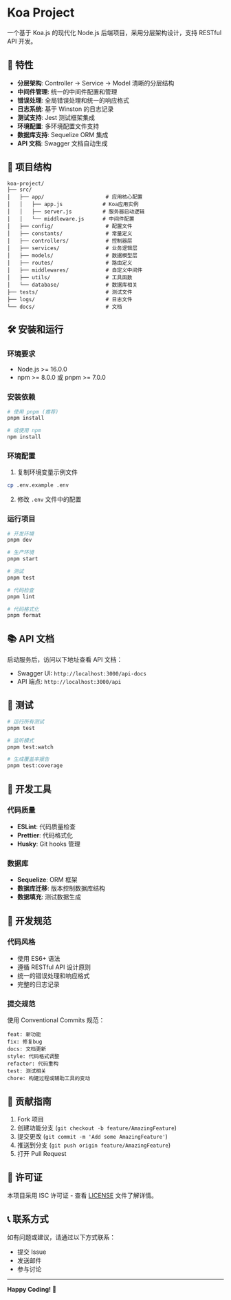# Koa Project

一个基于 Koa.js 的现代化 Node.js 后端项目，采用分层架构设计，支持 RESTful API 开发。

## 🚀 特性

- **分层架构**: Controller -> Service -> Model 清晰的分层结构
- **中间件管理**: 统一的中间件配置和管理
- **错误处理**: 全局错误处理和统一的响应格式
- **日志系统**: 基于 Winston 的日志记录
- **测试支持**: Jest 测试框架集成
- **环境配置**: 多环境配置文件支持
- **数据库支持**: Sequelize ORM 集成
- **API 文档**: Swagger 文档自动生成

## 📁 项目结构

```
koa-project/
├── src/
│   ├── app/                    # 应用核心配置
│   │   ├── app.js             # Koa应用实例
│   │   ├── server.js          # 服务器启动逻辑
│   │   └── middleware.js      # 中间件配置
│   ├── config/                 # 配置文件
│   ├── constants/              # 常量定义
│   ├── controllers/            # 控制器层
│   ├── services/               # 业务逻辑层
│   ├── models/                 # 数据模型层
│   ├── routes/                 # 路由定义
│   ├── middlewares/            # 自定义中间件
│   ├── utils/                  # 工具函数
│   └── database/               # 数据库相关
├── tests/                      # 测试文件
├── logs/                       # 日志文件
└── docs/                       # 文档
```

## 🛠️ 安装和运行

### 环境要求

- Node.js >= 16.0.0
- npm >= 8.0.0 或 pnpm >= 7.0.0

### 安装依赖

```bash
# 使用 pnpm (推荐)
pnpm install

# 或使用 npm
npm install
```

### 环境配置

1. 复制环境变量示例文件
```bash
cp .env.example .env
```

2. 修改 `.env` 文件中的配置

### 运行项目

```bash
# 开发环境
pnpm dev

# 生产环境
pnpm start

# 测试
pnpm test

# 代码检查
pnpm lint

# 代码格式化
pnpm format
```

## 📚 API 文档

启动服务后，访问以下地址查看 API 文档：

- Swagger UI: `http://localhost:3000/api-docs`
- API 端点: `http://localhost:3000/api`

## 🧪 测试

```bash
# 运行所有测试
pnpm test

# 监听模式
pnpm test:watch

# 生成覆盖率报告
pnpm test:coverage
```

## 🔧 开发工具

### 代码质量

- **ESLint**: 代码质量检查
- **Prettier**: 代码格式化
- **Husky**: Git hooks 管理

### 数据库

- **Sequelize**: ORM 框架
- **数据库迁移**: 版本控制数据库结构
- **数据填充**: 测试数据生成

## 📝 开发规范

### 代码风格

- 使用 ES6+ 语法
- 遵循 RESTful API 设计原则
- 统一的错误处理和响应格式
- 完整的日志记录

### 提交规范

使用 Conventional Commits 规范：

```
feat: 新功能
fix: 修复bug
docs: 文档更新
style: 代码格式调整
refactor: 代码重构
test: 测试相关
chore: 构建过程或辅助工具的变动
```

## 🤝 贡献指南

1. Fork 项目
2. 创建功能分支 (`git checkout -b feature/AmazingFeature`)
3. 提交更改 (`git commit -m 'Add some AmazingFeature'`)
4. 推送到分支 (`git push origin feature/AmazingFeature`)
5. 打开 Pull Request

## 📄 许可证

本项目采用 ISC 许可证 - 查看 [LICENSE](LICENSE) 文件了解详情。

## 📞 联系方式

如有问题或建议，请通过以下方式联系：

- 提交 Issue
- 发送邮件
- 参与讨论

---

**Happy Coding! 🎉**
